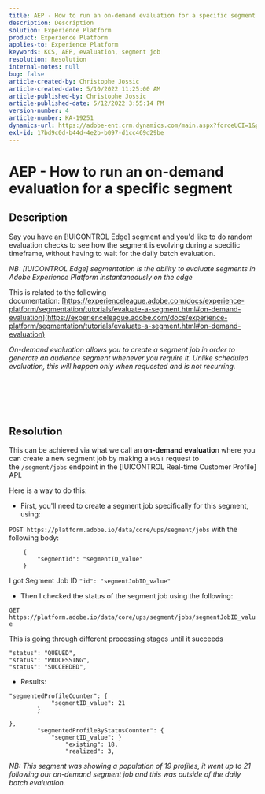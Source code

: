 ```yaml
---
title: AEP - How to run an on-demand evaluation for a specific segment
description: Description
solution: Experience Platform
product: Experience Platform
applies-to: Experience Platform
keywords: KCS, AEP, evaluation, segment job
resolution: Resolution
internal-notes: null
bug: false
article-created-by: Christophe Jossic
article-created-date: 5/10/2022 11:25:00 AM
article-published-by: Christophe Jossic
article-published-date: 5/12/2022 3:55:14 PM
version-number: 4
article-number: KA-19251
dynamics-url: https://adobe-ent.crm.dynamics.com/main.aspx?forceUCI=1&pagetype=entityrecord&etn=knowledgearticle&id=e9b791cf-53d0-ec11-a7b5-00224809c101
exl-id: 17bd9c0d-b44d-4e2b-b097-d1cc469d29be
---
```

# AEP - How to run an on-demand evaluation for a specific segment

## Description


Say you have an [!UICONTROL Edge] segment and you'd like to do random evaluation checks to see how the segment is evolving during a specific timeframe, without having to wait for the daily batch evaluation.

*NB: [!UICONTROL Edge] segmentation is the ability to evaluate segments in Adobe Experience Platform instantaneously on the edge*



This is related to the following documentation: [https://experienceleague.adobe.com/docs/experience-platform/segmentation/tutorials/evaluate-a-segment.html#on-demand-evaluation](https://experienceleague.adobe.com/docs/experience-platform/segmentation/tutorials/evaluate-a-segment.html#on-demand-evaluation)

*On-demand evaluation allows you to create a segment job in order to generate an audience segment whenever you require it. Unlike scheduled evaluation, this will happen only when requested and is not recurring.*




<br><br> <br><br>

## Resolution


This can be achieved via what we call an <b>on-demand evaluatio</b>n where you can create a new segment job by making a `POST` request to the `/segment/jobs` endpoint in the [!UICONTROL Real-time Customer Profile] API.



Here is a way to do this:



- First, you'll need to create a segment job specifically for this segment, using:


`POST https://platform.adobe.io/data/core/ups/segment/jobs` with the following body:

```
    {
        "segmentId": "segmentID_value"
    }
```


I got Segment Job ID `"id": "segmentJobID_value"`



- Then I checked the status of the segment job using the following:


`GET https://platform.adobe.io/data/core/ups/segment/jobs/segmentJobID_value` 



This is going through different processing stages until it succeeds

```
"status": "QUEUED",
"status": "PROCESSING",
"status": "SUCCEEDED",
```


- Results:

```
"segmentedProfileCounter": {
            "segmentID_value": 21
        }

},
        "segmentedProfileByStatusCounter": {
            "segmentID_value": }
                "existing": 18,
                "realized": 3,
```



*NB: This segment was showing a population of 19 profiles, it went up to 21 following our on-demand segment job and this was outside of the daily batch evaluation.*
